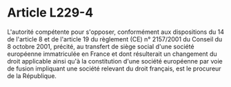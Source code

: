 # Article L229-4

L'autorité compétente pour s'opposer, conformément aux dispositions du 14 de l'article 8 et de l'article 19 du règlement (CE) n° 2157/2001 du Conseil du 8 octobre 2001, précité, au transfert de siège social d'une société européenne immatriculée en France et dont résulterait un changement du droit applicable ainsi qu'à la constitution d'une société européenne par voie de fusion impliquant une société relevant du droit français, est le procureur de la République.
